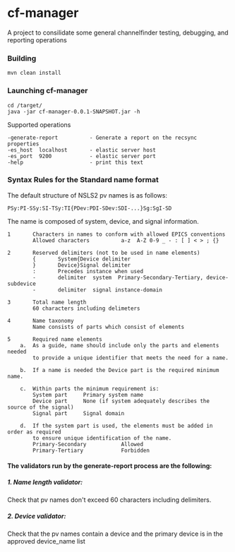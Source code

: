 # cf-manager

A project to consilidate some general channelfinder testing, debugging, and reporting operations

### Building

`mvn clean install`

### Launching cf-manager

```
cd /target/
java -jar cf-manager-0.0.1-SNAPSHOT.jar -h
```

Supported operations

```
-generate-report          - Generate a report on the recsync properties
-es_host  localhost       - elastic server host
-es_port  9200            - elastic server port
-help                     - print this text

```




### Syntax Rules for the Standard name format

The default structure of NSLS2 pv names is as follows:
	
`PSy:PI-SSy:SI-TSy:TI{PDev:PDI-SDev:SDI-...}Sg:SgI-SD`

The name is composed of system, device, and signal information.


```
1		Characters in names to conform with allowed EPICS conventions				
		Allowed characters			a-z  A-Z 0-9 _ - : [ ] < > ; {}	
						
2		Reserved delimiters (not to be used in name elements)				
		{		System{Device delimiter		
		}		Device}Signal delimiter		
		:		Precedes instance when used		
		-		delimiter  system  Primary-Secondary-Tertiary, device-subdevice		
		-		delimiter  signal instance-domain		
						
3		Total name length				
		60 characters including delimeters				
						
4		Name taxonomy				
		Name consists of parts which consist of elements				
						
5		Required name elements				
	a.	As a guide, name should include only the parts and elements needed				
		to provide a unique identifier that meets the need for a name.		
						
	b.	If a name is needed the Device part is the required minimum name.				
						
	c.	Within parts the minimum requirement is:				
		System part		Primary system name		
		Device part		None (if system adequately describes the source of the signal)		
		Signal part		Signal domain		
						
	d.	If the system part is used, the elements must be added in order as required 				
		to ensure unique identification of the name.				
		Primary-Secondary			Allowed	
		Primary-Tertiary			Forbidden	
```

#### The validators run by the generate-report process are the following:

##### 1. Name length validator:

Check that pv names don't exceed 60 characters including delimiters.

##### 2. Device validator:

Check that the pv names contain a device and the primary device is in the approved device_name list
 
 